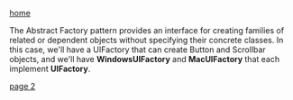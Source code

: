 [home](./page01.md)

The Abstract Factory pattern provides an interface for creating families of related or dependent objects without specifying their concrete classes. In this case, we'll have a UIFactory that can create Button and Scrollbar objects, and we'll have **WindowsUIFactory** and **MacUIFactory** that each implement **UIFactory**.


[page 2](./page02.md)
